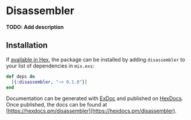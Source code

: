 # Disassembler

**TODO: Add description**

## Installation

If [available in Hex](https://hex.pm/docs/publish), the package can be installed
by adding `disassembler` to your list of dependencies in `mix.exs`:

```elixir
def deps do
  [{:disassembler, "~> 0.1.0"}]
end
```

Documentation can be generated with [ExDoc](https://github.com/elixir-lang/ex_doc)
and published on [HexDocs](https://hexdocs.pm). Once published, the docs can
be found at [https://hexdocs.pm/disassembler](https://hexdocs.pm/disassembler).

